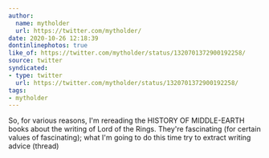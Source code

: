 ```yaml
---
author:
  name: mytholder
  url: https://twitter.com/mytholder/
date: 2020-10-26 12:18:39
dontinlinephotos: true
like_of: https://twitter.com/mytholder/status/1320701372900192258/
source: twitter
syndicated:
- type: twitter
  url: https://twitter.com/mytholder/status/1320701372900192258/
tags:
- mytholder
---
```


So, for various reasons, I'm rereading the HISTORY OF MIDDLE-EARTH books about the writing of Lord of the Rings. They're fascinating (for certain values of fascinating); what I'm going to do this time try to extract writing advice (thread)